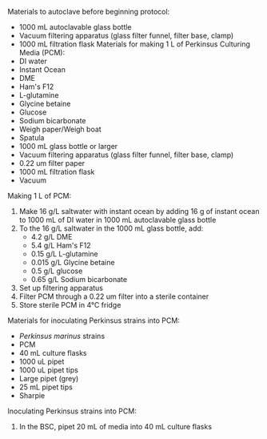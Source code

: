 Materials to autoclave before beginning protocol:
- 1000 mL autoclavable glass bottle 
- Vacuum filtering apparatus (glass filter funnel, filter base, clamp)
- 1000 mL filtration flask 
Materials for making 1 L of Perkinsus Culturing Media (PCM):
- DI water
- Instant Ocean 
- DME
- Ham's F12
- L-glutamine
- Glycine betaine
- Glucose
- Sodium bicarbonate
- Weigh paper/Weigh boat
- Spatula
- 1000 mL glass bottle or larger
- Vacuum filtering apparatus (glass filter funnel, filter base, clamp)
- 0.22 um filter paper
- 1000 mL filtration flask
- Vacuum

Making 1 L of PCM:
1. Make 16 g/L saltwater with instant ocean by adding 16 g of instant ocean to 1000 mL of DI water in 1000 mL autoclavable glass bottle 
2. To the 16 g/L saltwater in the 1000 mL glass bottle, add:
	- 4.2 g/L DME
	- 5.4 g/L Ham's F12
	- 0.15 g/L L-glutamine
	- 0.015 g/L Glycine betaine 
	- 0.5 g/L glucose
	- 0.65 g/L Sodium bicarbonate
3. Set up filtering apparatus 
4. Filter PCM through a 0.22 um filter into a sterile container
5. Store sterile PCM in 4°C fridge

Materials for inoculating Perkinsus strains into PCM:
- *Perkinsus marinus* strains
- PCM
- 40 mL culture flasks 
- 1000 uL pipet
- 1000 uL pipet tips 
- Large pipet (grey)
- 25 mL pipet tips
- Sharpie

Inoculating Perkinsus strains into PCM:

1. In the BSC, pipet 20 mL of media into 40 mL culture flasks 


